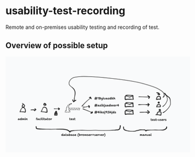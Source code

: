 # usability-test-recording
Remote and on-premises usability testing and recording of test.

## Overview of possible setup

![mockup of setup](https://github.com/eklem/usability-test-recording/blob/trunk/design/first-overview-mockup.png?raw=true)